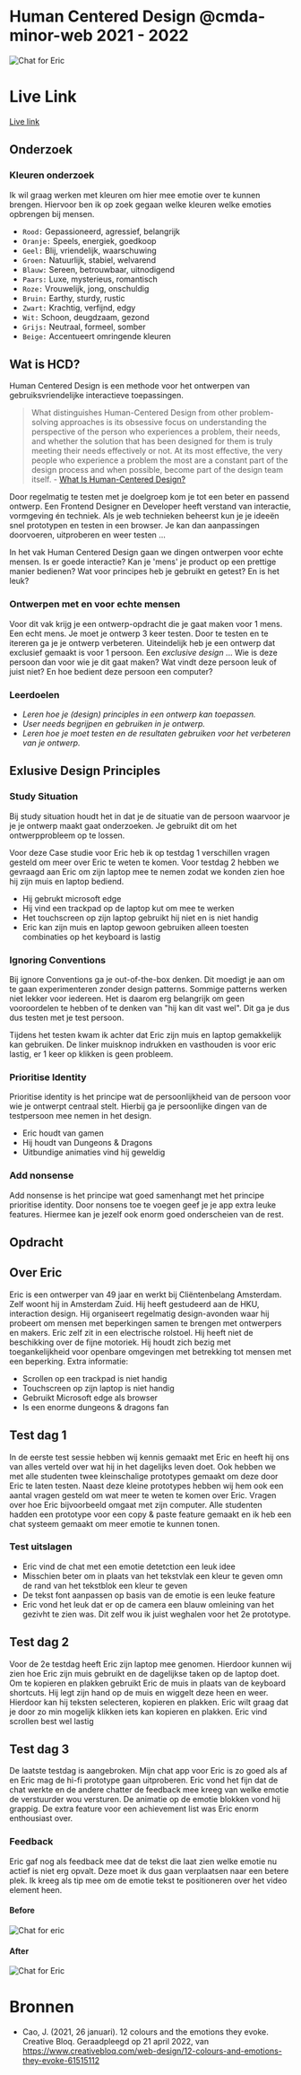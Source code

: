 # Human Centered Design @cmda-minor-web 2021 - 2022

![Chat for Eric](https://user-images.githubusercontent.com/15678757/168101413-5b7cd316-0262-4972-9d90-d73eea25aa2a.png)


# Live Link
[Live link](https://chat-for-eric.herokuapp.com/)

## Onderzoek

### Kleuren onderzoek
Ik wil graag werken met kleuren om hier mee emotie over te kunnen brengen. Hiervoor ben ik op zoek gegaan welke kleuren welke emoties opbrengen bij mensen.

- `Rood:` Gepassioneerd, agressief, belangrijk
- `Oranje:` Speels, energiek, goedkoop
- `Geel:` Blij, vriendelijk, waarschuwing
- `Groen:` Natuurlijk, stabiel, welvarend
- `Blauw:` Sereen, betrouwbaar, uitnodigend
- `Paars:` Luxe, mysterieus, romantisch
- `Roze:` Vrouwelijk, jong, onschuldig
- `Bruin:` Earthy, sturdy, rustic
- `Zwart:` Krachtig, verfijnd, edgy
- `Wit:` Schoon, deugdzaam, gezond
- `Grijs:` Neutraal, formeel, somber
- `Beige:` Accentueert omringende kleuren

## Wat is HCD?

Human Centered Design is een  methode voor het ontwerpen van gebruiksvriendelijke interactieve toepassingen.

> What distinguishes Human-Centered Design from other problem-solving approaches is its obsessive focus on understanding the perspective of the person who experiences a problem, their needs, and whether the solution that has been designed for them is truly meeting their needs effectively or not. At its most effective, the very people who experience a problem the most are a constant part of the design process and when possible, become part of the design team itself. - [What Is Human-Centered Design?](https://medium.com/dc-design/what-is-human-centered-design-6711c09e2779)

Door regelmatig te testen met je doelgroep kom je tot een beter en passend ontwerp. 
Een Frontend Designer en Developer heeft verstand van interactie, vormgeving én techniek. 
Als je web technieken beheerst kun je je ideeën snel prototypen en testen in een browser. Je kan dan aanpassingen doorvoeren, uitproberen en weer testen ...
        
In het vak Human Centered Design gaan we dingen ontwerpen voor echte mensen. 
Is er goede interactie? Kan je 'mens' je product op een prettige manier bedienen? 
Wat voor principes heb je gebruikt en getest? En is het leuk?

### Ontwerpen met en voor echte mensen

Voor dit vak krijg je een ontwerp-opdracht die je gaat maken voor 1 mens. 
Een echt mens. 
Je moet je ontwerp 3 keer testen. 
Door te testen en te itereren ga je je ontwerp verbeteren. 
Uiteindelijk heb je een ontwerp dat exclusief gemaakt is voor 1 persoon. 
Een _exclusive design_ ... 
Wie is deze persoon dan voor wie je dit gaat maken? 
Wat vindt deze persoon leuk of juist niet? 
En hoe bedient deze persoon een computer?

### Leerdoelen

- _Leren hoe je (design) principles in een ontwerp kan toepassen._
- _User needs begrijpen en gebruiken in je ontwerp._
- _Leren hoe je moet testen en de resultaten gebruiken voor het verbeteren van je ontwerp._


## Exlusive Design Principles

### Study Situation
Bij study situation houdt het in dat je de situatie van de persoon waarvoor je je je ontwerp maakt gaat onderzoeken. Je gebruikt dit om het ontwerpprobleem op te lossen. 

Voor deze Case studie voor Eric heb ik op testdag 1 verschillen vragen gesteld om meer over Eric te weten te komen. Voor testdag 2 hebben we gevraagd aan Eric om zijn laptop mee te nemen zodat we konden zien hoe hij zijn muis en laptop bediend.

- Hij gebrukt microsoft edge
- Hij vind een trackpad op de laptop kut om mee te werken
- Het touchscreen op zijn laptop gebruikt hij niet en is niet handig
- Eric kan zijn muis en laptop gewoon gebruiken alleen toesten combinaties op het keyboard is lastig

### Ignoring Conventions
Bij ignore Conventions ga je out-of-the-box denken. Dit moedigt je aan om te gaan experimenteren zonder design patterns. Sommige patterns werken niet lekker voor iedereen. Het is daarom erg belangrijk om geen vooroordelen te hebben of te denken van "hij kan dit vast wel". Dit ga je dus dus testen met je test persoon.

Tijdens het testen kwam ik achter dat Eric zijn muis en laptop gemakkelijk kan gebruiken. De linker muisknop indrukken en vasthouden is voor eric lastig, er 1 keer op klikken is geen probleem.

### Prioritise Identity

Prioritise identity is het principe wat de persoonlijkheid van de persoon voor wie je ontwerpt centraal stelt. Hierbij ga je persoonlijke dingen van de testpersoon mee nemen in het design.

- Eric houdt van gamen
- Hij houdt van Dungeons & Dragons
- Uitbundige animaties vind hij geweldig

### Add nonsense

Add nonsense is het principe wat goed samenhangt met het principe prioritise identity. Door nonsens toe te voegen geef je je app extra leuke features. Hiermee kan je jezelf ook enorm goed onderscheien van de rest.

## Opdracht

## Over Eric
Eric is een ontwerper van 49 jaar en werkt bij Cliëntenbelang Amsterdam. Zelf woont hij in Amsterdam Zuid. Hij heeft gestudeerd aan de HKU, interaction design. Hij organiseert regelmatig design-avonden waar hij probeert om mensen met beperkingen samen te brengen met ontwerpers en makers. Eric zelf zit in een electrische rolstoel. Hij heeft niet de beschikking over de fijne motoriek. Hij houdt zich bezig met toegankelijkheid voor openbare omgevingen met betrekking tot mensen met een beperking.
Extra informatie:
- Scrollen op een trackpad is niet handig
- Touchscreen op zijn laptop is niet handig
- Gebruikt Microsoft edge als browser 
- Is een enorme dungeons & dragons fan

## Test dag 1
In de eerste test sessie hebben wij kennis gemaakt met Eric en heeft hij ons van alles verteld over wat hij in het dagelijks leven doet. Ook hebben we met alle studenten twee kleinschalige prototypes gemaakt om deze door Eric te laten testen. Naast deze kleine prototypes hebben wij hem ook een aantal vragen gesteld om wat meer te weten te komen over Eric. Vragen over hoe Eric bijvoorbeeld omgaat met zijn computer. Alle studenten hadden een prototype voor een copy & paste feature gemaakt en ik heb een chat systeem gemaakt om meer emotie te kunnen tonen. 

### Test uitslagen
- Eric vind de chat met een emotie detetction een leuk idee
- Misschien beter om in plaats van het tekstvlak een kleur te geven omn de rand van het tekstblok een kleur te geven
- De tekst font aanpassen op basis van de emotie is een leuke feature
- Eric vond het leuk dat er op de camera een blauw omleining van het gezivht te zien was. Dit zelf wou ik juist weghalen voor het 2e prototype.

## Test dag 2

Voor de 2e testdag heeft Eric zijn laptop mee genomen. Hierdoor kunnen wij zien hoe Eric zijn muis gebruikt en de dagelijkse taken op de laptop doet. Om te kopieren en plakken gebruikt Eric de muis in plaats van de keyboard shortcuts. Hij legt zijn hand op de muis en wiggelt deze heen en weer. Hierdoor kan hij teksten selecteren, kopieren en plakken.
Eric wilt graag dat je door zo min mogelijk klikken iets kan kopieren en plakken. Eric vind scrollen best wel lastig

## Test dag 3

De laatste testdag is aangebroken. Mijn chat app voor Eric is zo goed als af en Eric mag de hi-fi prototype gaan uitproberen. Eric vond het fijn dat de chat werkte en de andere chatter de feedback mee kreeg van welke emotie de verstuurder wou versturen. De animatie op de emotie blokken vond hij grappig. De extra feature voor een achievement list was Eric enorm enthousiast over. 
### Feedback
Eric gaf nog als feedback mee dat de tekst die laat zien welke emotie nu actief is niet erg opvalt. Deze moet ik dus gaan verplaatsen naar een betere plek. Ik kreeg als tip mee om de emotie tekst te positioneren over het video element heen.

#### Before
![Chat for eric](https://user-images.githubusercontent.com/15678757/168070053-f34847d1-2bc9-43aa-8bfe-1c23e9dd71a3.png)
#### After
![Chat for Eric](https://user-images.githubusercontent.com/15678757/168101413-5b7cd316-0262-4972-9d90-d73eea25aa2a.png)










# Bronnen

- Cao, J. (2021, 26 januari). 12 colours and the emotions they evoke. Creative Bloq. Geraadpleegd op 21 april 2022, van https://www.creativebloq.com/web-design/12-colours-and-emotions-they-evoke-61515112


<!-- Add a link to your live demo in Github Pages 🌐-->

<!-- ☝️ replace this description with a description of your own work -->

<!-- replace the code in the /docs folder with your own, so you can showcase your work with GitHub Pages 🌍 -->

<!-- Add a nice poster image here at the end of the week, showing off your shiny frontend 📸 -->

<!-- Maybe a table of contents here? 📚 -->

<!-- How about a section that describes how to install this project? 🤓 -->

<!-- ...but how does one use this project? What are its features 🤔 -->

<!-- Maybe a checklist of done stuff and stuff still on your wishlist? ✅ -->

<!-- How about a license here? 📜 (or is it a licence?) 🤷 -->
